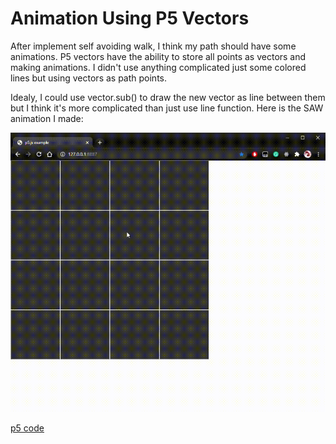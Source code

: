 # Animation Using P5 Vectors

After implement self avoiding walk, I think my path should have some animations. P5 vectors have the ability to store all points as vectors and making animations. I didn't use anything complicated just some colored lines but using vectors as path points. 

Idealy, I could use vector.sub() to draw the new vector as line between them but I think it's more complicated than just use line function. Here is the SAW animation I made:

![animated](./animated.gif)

[p5 code](https://editor.p5js.org/yzhang33/sketches/yenNjRKTD)
 